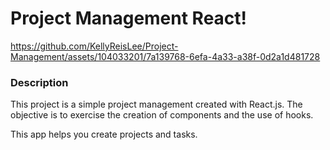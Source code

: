 # Project Management React!

https://github.com/KellyReisLee/Project-Management/assets/104033201/7a139768-6efa-4a33-a38f-0d2a1d481728

<h3>Description</h3>
<p>This project is a simple project management created with React.js. The objective is to exercise the creation of components and the use of hooks.

This app helps you create projects and tasks.</p>
